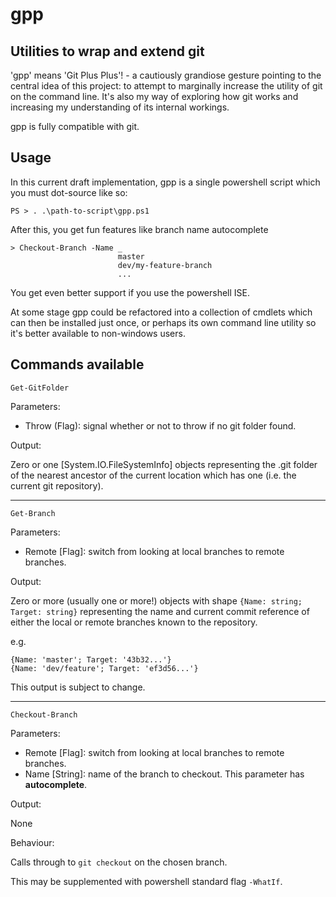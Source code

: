# gpp
Utilities to wrap and extend git
---
'gpp' means 'Git Plus Plus'! - a cautiously grandiose gesture pointing to the central idea of this project: to attempt to marginally increase the utility of git on the command line. It's also my way of exploring how git works and increasing my understanding of its internal workings.

gpp is fully compatible with git.

Usage
---
In this current draft implementation, gpp is a single powershell script which you must dot-source like so:

    PS > . .\path-to-script\gpp.ps1

After this, you get fun features like branch name autocomplete

    > Checkout-Branch -Name _
                            master
                            dev/my-feature-branch
                            ...

You get even better support if you use the powershell ISE.

At some stage gpp could be refactored into a collection of cmdlets which can then be installed just once, or perhaps its own command line utility so it's better available to non-windows users.

Commands available
---

    Get-GitFolder

Parameters:

- Throw (Flag): signal whether or not to throw if no git folder found.

Output:

Zero or one [System.IO.FileSystemInfo] objects representing the .git folder of the nearest ancestor of the current location which has one (i.e. the current git repository).

------

    Get-Branch

Parameters:

- Remote [Flag]: switch from looking at local branches to remote branches.

Output:

Zero or more (usually one or more!) objects with shape `{Name: string; Target: string}` representing the name and current commit reference of either the local or remote branches known to the repository.

e.g.

    {Name: 'master'; Target: '43b32...'}
    {Name: 'dev/feature'; Target: 'ef3d56...'}

This output is subject to change.

------

    Checkout-Branch

Parameters:

- Remote [Flag]: switch from looking at local branches to remote branches.
- Name [String]: name of the branch to checkout. This parameter has __autocomplete__.

Output:

None

Behaviour:

Calls through to `git checkout` on the chosen branch.

This may be supplemented with powershell standard flag `-WhatIf`.
